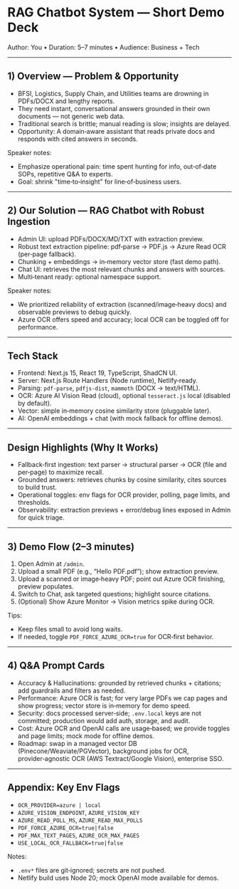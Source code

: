 # RAG Chatbot System — Short Demo Deck

Author: You  •  Duration: 5–7 minutes  •  Audience: Business + Tech

---

## 1) Overview — Problem & Opportunity

- BFSI, Logistics, Supply Chain, and Utilities teams are drowning in PDFs/DOCX and lengthy reports.
- They need instant, conversational answers grounded in their own documents — not generic web data.
- Traditional search is brittle; manual reading is slow; insights are delayed.
- Opportunity: A domain‑aware assistant that reads private docs and responds with cited answers in seconds.

Speaker notes:
- Emphasize operational pain: time spent hunting for info, out‑of‑date SOPs, repetitive Q&A to experts.
- Goal: shrink "time‑to‑insight" for line‑of‑business users.

---

## 2) Our Solution — RAG Chatbot with Robust Ingestion

- Admin UI: upload PDFs/DOCX/MD/TXT with extraction preview.
- Robust text extraction pipeline: pdf‑parse → PDF.js → Azure Read OCR (per‑page fallback).
- Chunking + embeddings → in‑memory vector store (fast demo path).
- Chat UI: retrieves the most relevant chunks and answers with sources.
- Multi‑tenant ready: optional namespace support.

Speaker notes:
- We prioritized reliability of extraction (scanned/image‑heavy docs) and observable previews to debug quickly.
- Azure OCR offers speed and accuracy; local OCR can be toggled off for performance.

---

## Tech Stack

- Frontend: Next.js 15, React 19, TypeScript, ShadCN UI.
- Server: Next.js Route Handlers (Node runtime), Netlify‑ready.
- Parsing: `pdf-parse`, `pdfjs-dist`, `mammoth` (DOCX → text/HTML).
- OCR: Azure AI Vision Read (cloud), optional `tesseract.js` local (disabled by default).
- Vector: simple in‑memory cosine similarity store (pluggable later).
- AI: OpenAI embeddings + chat (with mock fallback for offline demos).

---

## Design Highlights (Why It Works)

- Fallback‑first ingestion: text parser → structural parser → OCR (file and per‑page) to maximize recall.
- Grounded answers: retrieves chunks by cosine similarity, cites sources to build trust.
- Operational toggles: env flags for OCR provider, polling, page limits, and thresholds.
- Observability: extraction previews + error/debug lines exposed in Admin for quick triage.

---

## 3) Demo Flow (2–3 minutes)

1. Open Admin at `/admin`.
2. Upload a small PDF (e.g., “Hello PDF.pdf”); show extraction preview.
3. Upload a scanned or image‑heavy PDF; point out Azure OCR finishing, preview populates.
4. Switch to Chat, ask targeted questions; highlight source citations.
5. (Optional) Show Azure Monitor → Vision metrics spike during OCR.

Tips:
- Keep files small to avoid long waits.
- If needed, toggle `PDF_FORCE_AZURE_OCR=true` for OCR‑first behavior.

---

## 4) Q&A Prompt Cards

- Accuracy & Hallucinations: grounded by retrieved chunks + citations; add guardrails and filters as needed.
- Performance: Azure OCR is fast; for very large PDFs we cap pages and show progress; vector store is in‑memory for demo speed.
- Security: docs processed server‑side; `.env.local` keys are not committed; production would add auth, storage, and audit.
- Cost: Azure OCR and OpenAI calls are usage‑based; we provide toggles and page limits; mock mode for offline demos.
- Roadmap: swap in a managed vector DB (Pinecone/Weaviate/PGVector), background jobs for OCR, provider‑agnostic OCR (AWS Textract/Google Vision), enterprise SSO.

---

## Appendix: Key Env Flags

- `OCR_PROVIDER=azure | local`
- `AZURE_VISION_ENDPOINT`, `AZURE_VISION_KEY`
- `AZURE_READ_POLL_MS`, `AZURE_READ_MAX_POLLS`
- `PDF_FORCE_AZURE_OCR=true|false`
- `PDF_MAX_TEXT_PAGES`, `AZURE_OCR_MAX_PAGES`
- `USE_LOCAL_OCR_FALLBACK=true|false`

Notes:
- `.env*` files are git‑ignored; secrets are not pushed.
- Netlify build uses Node 20; mock OpenAI mode available for demos.
